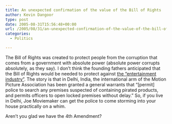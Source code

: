 ```yaml
---
title: An unexpected confirmation of the value of the Bill of Rights
author: Kevin Dangoor
type: post
date: 2005-08-31T15:56:48+00:00
url: /2005/08/31/an-unexpected-confirmation-of-the-value-of-the-bill-of-rights/
categories:
  - Politics

---
```

The Bill of Rights was created to protect people from the corruption that comes from a government with absolute power (absolute power corrupts absolutely, as they say). I don&#8217;t think the founding fathers anticipated that the Bill of Rights would be needed to protect against [the &#8220;entertainment industry&#8221;][1]. The story is that in Delhi, India, the international arm of the Motion Picture Association has been granted a general warrants that &#8220;[permit] police to search any premises suspected of containing pirated products, and permits officers to open locked premises without delay.&#8221; So, if you live in Delhi, Joe Moviemaker can get the police to come storming into your house practically on a whim.

Aren&#8217;t you glad we have the 4th Amendment?

 [1]: http://www.eff.org/deeplinks/archives/003943.php